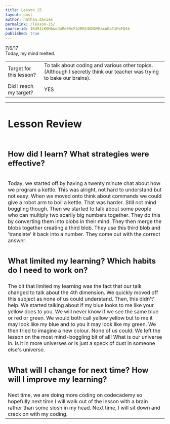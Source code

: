 ```yaml
---
title: Lesson 15
layout: post
author: nathan.davies
permalink: /lesson-15/
source-id: 1Rd91iK0HbuodaMd9RcFb2RR24ONGVRaxuBaTzPoFQ4k
published: true
---
```


7/6/17 <br/>
Today, my mind melted.

<table>
  <tr>
    <td>Target for this lesson?</td>
    <td>To talk about coding and various other topics. (Although I secretly think our teacher was trying to bake our brains).</td>
  </tr>
  <tr>
    <td>Did I reach my target? </td>
    <td>YES</td>
  </tr>
</table>


<table>
  <tr>
    <td><h1>Lesson Review</h1></td>
  </tr>
  <tr>
    <td><h2>How did I learn? What strategies were effective?<h2></td>
  </tr>
  <tr>
    <td>Today, we started off by having a twenty minute chat about how we program a kettle. This was alright, not hard to understand but not easy. When we moved onto think about commands we could give a robot arm to boil a kettle. That was harder. Still not mind boggling though. Then we started to talk about some people who can multiply two scarily big numbers together. They do this by converting them into blobs in their mind. They then merge the blobs together creating a third blob. They use this third blob and 'translate' it back into a number. They come out with the correct answer.</td>
  </tr>
  <tr>
    <td><h2>What limited my learning? Which habits do I need to work on?</h2></td>
  </tr>
  <tr>
    <td>The bit that limited my learning was the fact that our talk changed to talk about the 4th dimension. We quickly moved off this subject as none of us could understand. Then, this didn't’ help. We started talking about if my blue looks to me like your yellow does to you. We will never know if we see the same blue or red or green. We would both call yellow yellow but to me it may look like my blue and to you it may look like my green. We then tried to imagine a new colour. None of us could. We left the lesson on the most mind-boggling bit of all! What is our universe in. Is it in more universes or is just a speck of dust in someone else's universe.</td>
  </tr>
  <tr>
    <td><h2>What will I change for next time? How will I improve my learning?</h2></td>
  </tr>
  <tr>
    <td>Next time, we are doing more coding on codecademy so hopefully next time I will walk out of the lesson with a brain rather than some slosh in my head. Next time, I will sit down and crack on with my coding.</td>
  </tr>
</table>


